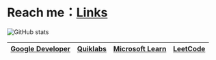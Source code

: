 # Reach me：[Links](https://linktr.ee/5j_54d93)

![GitHub stats](https://github-readme-stats.vercel.app/api?username=5j54d93&show_icons=true&theme=radical)


|[Google Developer](https://g.dev/5j_54d93)|[Quiklabs](https://google.qwiklabs.com/public_profiles/6433a491-5473-4802-83f6-c765698f18b9)|[Microsoft Learn](https://docs.microsoft.com/zh-tw/users/ricky-chuang/)|[LeetCode](https://leetcode.com/5j_54d93/)
|:-:|:-:|:-:|:-:|

<!---
5j54d93/5j54d93 is a ✨ special ✨ repository because its `README.md` (this file) appears on your GitHub profile.
You can click the Preview link to take a look at your changes.
--->
